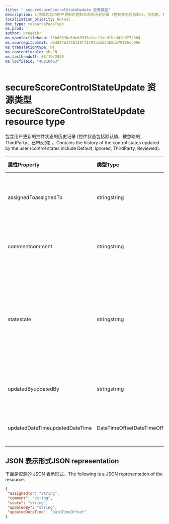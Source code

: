 ```yaml
---
title: " secureScoreControlStateUpdate 资源类型"
description: 此资源包含由用户更新的控制状态的历史记录 (控制状态包括默认、已忽略、ThirdParty、已审阅) 。
localization_priority: Normal
doc_type: resourcePageType
ms.prod: ''
author: preetikr
ms.openlocfilehash: f3b69838a6de68938efac12acdfbcd4fd977c684
ms.sourcegitcommit: a6d284b3726139f11194aa3d23b8bb79165cc09e
ms.translationtype: MT
ms.contentlocale: zh-CN
ms.lasthandoff: 08/19/2020
ms.locfileid: "46810403"
---
```

 #  <a name="securescorecontrolstateupdate-resource-type"></a><span data-ttu-id="dd77b-103">secureScoreControlStateUpdate 资源类型</span><span class="sxs-lookup"><span data-stu-id="dd77b-103">secureScoreControlStateUpdate resource type</span></span>
<span data-ttu-id="dd77b-104">包含用户更新的控件状态的历史记录 (控件状态包括默认值、被忽略的 ThirdParty、已审阅的) 。</span><span class="sxs-lookup"><span data-stu-id="dd77b-104">Contains the history of the control states updated by the user (control states include Default, Ignored, ThirdParty, Reviewed).</span></span>

|<span data-ttu-id="dd77b-105">属性</span><span class="sxs-lookup"><span data-stu-id="dd77b-105">Property</span></span> |<span data-ttu-id="dd77b-106">类型</span><span class="sxs-lookup"><span data-stu-id="dd77b-106">Type</span></span> |<span data-ttu-id="dd77b-107">说明</span><span class="sxs-lookup"><span data-stu-id="dd77b-107">Description</span></span> |
|:--|:--|:--|
|<span data-ttu-id="dd77b-108">assignedTo</span><span class="sxs-lookup"><span data-stu-id="dd77b-108">assignedTo</span></span> | <span data-ttu-id="dd77b-109">string</span><span class="sxs-lookup"><span data-stu-id="dd77b-109">string</span></span> | <span data-ttu-id="dd77b-110">将控件分配给将执行该操作的用户</span><span class="sxs-lookup"><span data-stu-id="dd77b-110">Assign the control to the user who will take the action</span></span> |
|<span data-ttu-id="dd77b-111">comment</span><span class="sxs-lookup"><span data-stu-id="dd77b-111">comment</span></span> | <span data-ttu-id="dd77b-112">string</span><span class="sxs-lookup"><span data-stu-id="dd77b-112">string</span></span> | <span data-ttu-id="dd77b-113">提供有关控件的可选注释</span><span class="sxs-lookup"><span data-stu-id="dd77b-113">Provides optional comment about the control</span></span> |
|<span data-ttu-id="dd77b-114">state</span><span class="sxs-lookup"><span data-stu-id="dd77b-114">state</span></span> | <span data-ttu-id="dd77b-115">string</span><span class="sxs-lookup"><span data-stu-id="dd77b-115">string</span></span> | <span data-ttu-id="dd77b-116">可以使用 PATCH 命令修改控件的状态 (Ex：忽略、thirdParty 等) </span><span class="sxs-lookup"><span data-stu-id="dd77b-116">State of the control can be modified using PATCH command(Ex: ignored, thirdParty etc)</span></span> |
|<span data-ttu-id="dd77b-117">updatedBy</span><span class="sxs-lookup"><span data-stu-id="dd77b-117">updatedBy</span></span> | <span data-ttu-id="dd77b-118">string</span><span class="sxs-lookup"><span data-stu-id="dd77b-118">string</span></span> |<span data-ttu-id="dd77b-119">更新了租户状态的用户的 ID</span><span class="sxs-lookup"><span data-stu-id="dd77b-119">ID of the user who updated tenant state</span></span> |
|<span data-ttu-id="dd77b-120">updatedDateTime</span><span class="sxs-lookup"><span data-stu-id="dd77b-120">updatedDateTime</span></span> | <span data-ttu-id="dd77b-121">DateTimeOffset</span><span class="sxs-lookup"><span data-stu-id="dd77b-121">DateTimeOffset</span></span> |<span data-ttu-id="dd77b-122">更新控件状态的时间</span><span class="sxs-lookup"><span data-stu-id="dd77b-122">Time at which control state was updated</span></span> |
 ## <a name="json-representation"></a><span data-ttu-id="dd77b-123">JSON 表示形式</span><span class="sxs-lookup"><span data-stu-id="dd77b-123">JSON representation</span></span>
 <span data-ttu-id="dd77b-124">下面是资源的 JSON 表示形式。</span><span class="sxs-lookup"><span data-stu-id="dd77b-124">The following is a JSON representation of the resource.</span></span>
 <!-- {
  "blockType": "resource",
  "optionalProperties": [
   ],
  "@odata.type": "microsoft.graph.secureScoreControlStateUpdate"
}-->
 ```json
{
  "assignedTo": "String",
  "comment": "string",
  "state": "string",
  "updatedBy": "string",
  "updatedDateTime": "DateTimeOffset"
}
 ```
 <!-- {
  "type": "#page.annotation",
  "description": "secureScoreControlStateUpdate resource",
  "keywords": "",
  "section": "documentation",
  "tocPath": ""
}-->
